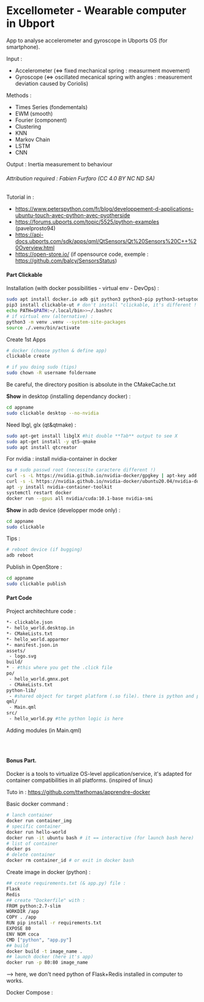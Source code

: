 # Excellometer - Wearable computer in Ubport

App to analyse accelerometer and gyroscope in Ubports OS (for smartphone).

Input :
- Accelerometer (<=> fixed mechanical spring : measurment movement)
- Gyroscope (<=> oscillated mecanical spring with angles : measurement deviation caused by Coriolis)


Methods :
- Times Series (fondementals)
- EWM (smooth)
- Fourier (component)
- Clustering 
- KNN
- Markov Chain
- LSTM
- CNN

Output :
Inertia measurement to behaviour


###### Attribution required : Fabien Furfaro (CC 4.0 BY NC ND SA)

Tutorial in :

- https://www.peterspython.com/fr/blog/developpement-d-applications-ubuntu-touch-avec-python-avec-pyotherside
- https://forums.ubports.com/topic/5525/python-examples (pavelprosto94)
- https://api-docs.ubports.com/sdk/apps/qml/QtSensors/Qt%20Sensors%20C++%20Overview.html
- https://open-store.io/ (if opensource code, exemple : https://github.com/balcy/SensorsStatus)

#### Part Clickable

Installation (with docker possibilities - virtual env - DevOps) :
```bash
sudo apt install docker.io adb git python3 python3-pip python3-setuptools python3-venv
pip3 install clickable-ut # don't install "clickable, it's different ! uninstall otherwise"
echo PATH=$PATH:~/.local/bin>>~/.bashrc 
# if virtual env (alternative) :
python3 -m venv .venv --system-site-packages
source ./.venv/bin/activate
```

Create 1st Apps
```bash
# docker (choose python & define app)
clickable create

# if you doing sudo (tips)
sudo chown -R username foldername
```

Be careful, the directory position is absolute in the CMakeCache.txt

**Show** in desktop (installing dependancy docker) :
```bash
cd appname
sudo clickable desktop --no-nvidia
```

Need lbgl, glx (qt&qtmake) :

```bash
sudo apt-get install libglX #hit double **Tab** output to see X
sudo apt-get install -y qt5-qmake
sudo apt install qtcreator
```

For nvidia : install nvidia-container in docker
```bash
su # sudo passwd root (necessite caractere different !)
curl -s -L https://nvidia.github.io/nvidia-docker/gpgkey | apt-key add -
curl -s -L https://nvidia.github.io/nvidia-docker/ubuntu20.04/nvidia-docker.list > /etc/apt/sources.list.d/nvidia-docker.list
apt -y install nvidia-container-toolkit
systemctl restart docker
docker run --gpus all nvidia/cuda:10.1-base nvidia-smi
```

**Show** in adb device (developper mode only) :
```bash
cd appname
sudo clickable
```

Tips :
```bash
# reboot device (if bugging)
adb reboot
```

Publish in OpenStore :
```bash
cd appname
sudo clickable publish
```

#### Part Code

Project architechture code :

```bash
*- clickable.json
*- hello_world.desktop.in
*- CMakeLists.txt
*- hello_world.apparmor
*- manifest.json.in
assets/
 - logo.svg
build/
* - #this where you get the .click file
po/
 - hello_world.gmnx.pot
 - CMakeLists.txt
python-lib/
 - #shared object for target platform (.so file). there is python and pyotherside in this folder
qml/
 - Main.qml
src/
 - hello_world.py #the python logic is here
```

Adding modules (in Main.qml)
```bash

```

```bash

```

```bash

```

#### Bonus Part.

Docker is a tools to virtualize OS-level application/service, it's adapted for container compatibilities in all platforms. (inspired of linux)

Tuto in : https://github.com/ttwthomas/apprendre-docker

Basic docker command :
```bash
# lanch container
docker run container_img
# specific container
docker run hello-world
docker run -it ubuntu bash # it == interactive (for launch bash here)
# list of container
docker ps 
# delete container
docker rm container_id # or exit in docker bash
```

Create image in docker (python) :
```bash
## create requirements.txt (& app.py) file :
Flask
Redis
## create "Dockerfile" with :
FROM python:2.7-slim
WORKDIR /app
COPY . /app
RUN pip install -r requirements.txt
EXPOSE 80
ENV NOM coca
CMD ["python", "app.py"]
## build
docker build -t image_name .
## launch docker (here it's app)
docker run -p 80:80 image_name
```
--> here, we don't need python of Flask+Redis installed in computer to works.

Docker Compose :
```bash

```